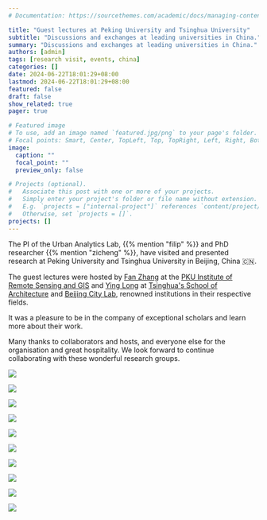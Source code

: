 ```yaml
---
# Documentation: https://sourcethemes.com/academic/docs/managing-content/

title: "Guest lectures at Peking University and Tsinghua University"
subtitle: "Discussions and exchanges at leading universities in China."
summary: "Discussions and exchanges at leading universities in China."
authors: [admin]
tags: [research visit, events, china]
categories: []
date: 2024-06-22T18:01:29+08:00
lastmod: 2024-06-22T18:01:29+08:00
featured: false
draft: false
show_related: true
pager: true

# Featured image
# To use, add an image named `featured.jpg/png` to your page's folder.
# Focal points: Smart, Center, TopLeft, Top, TopRight, Left, Right, BottomLeft, Bottom, BottomRight.
image:
  caption: ""
  focal_point: ""
  preview_only: false

# Projects (optional).
#   Associate this post with one or more of your projects.
#   Simply enter your project's folder or file name without extension.
#   E.g. `projects = ["internal-project"]` references `content/project/deep-learning/index.md`.
#   Otherwise, set `projects = []`.
projects: []
---
```


The PI of the Urban Analytics Lab, {{% mention "filip" %}} and PhD researcher {{% mention "zicheng" %}}, have visited and presented research at Peking University and Tsinghua University in Beijing, China 🇨🇳.

The guest lectures were hosted by [Fan Zhang](https://irsgis.pku.edu.cn/english/facultystaff/gis/zhangfan/index.htm) at the [PKU Institute of Remote Sensing and GIS](https://irsgis.pku.edu.cn/english/index.htm) and [Ying Long](http://www.arch.tsinghua.edu.cn/info/FUrban%20Planning%20and%20Design/1760) at [Tsinghua's School of Architecture](http://www.arch.tsinghua.edu.cn/column/Home) and [Beijing City Lab](https://www.beijingcitylab.com/), renowned institutions in their respective fields.

It was a pleasure to be in the company of exceptional scholars and learn more about their work.

Many thanks to collaborators and hosts, and everyone else for the organisation and great hospitality.
We look forward to continue collaborating with these wonderful research groups.

![](1.jpg)

![](2.jpg)

![](3.jpg)

![](4.jpg)

![](5.jpg)

![](6.jpg)

![](7.jpg)

![](8.jpg)

![](9.jpg)

![](10.jpg)
